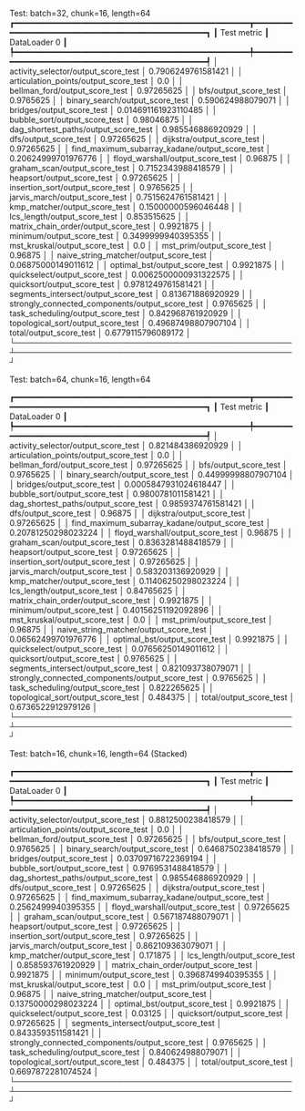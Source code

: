 
Test: batch=32, chunk=16, length=64
┏━━━━━━━━━━━━━━━━━━━━━━━━━━━━━━━━━━━━━━━━━━━━━━━━━┳━━━━━━━━━━━━━━━━━━━━━━━━━━━━━━━━━━━━━━━━━━━━━━━━━┓
┃                   Test metric                   ┃                  DataLoader 0                   ┃
┡━━━━━━━━━━━━━━━━━━━━━━━━━━━━━━━━━━━━━━━━━━━━━━━━━╇━━━━━━━━━━━━━━━━━━━━━━━━━━━━━━━━━━━━━━━━━━━━━━━━━┩
│       activity_selector/output_score_test       │               0.7906249761581421                │
│      articulation_points/output_score_test      │                       0.0                       │
│         bellman_ford/output_score_test          │                   0.97265625                    │
│              bfs/output_score_test              │                    0.9765625                    │
│         binary_search/output_score_test         │                0.590624988079071                │
│            bridges/output_score_test            │              0.014691161923110485               │
│          bubble_sort/output_score_test          │                   0.98046875                    │
│      dag_shortest_paths/output_score_test       │                0.985546886920929                │
│              dfs/output_score_test              │                   0.97265625                    │
│           dijkstra/output_score_test            │                   0.97265625                    │
│ find_maximum_subarray_kadane/output_score_test  │               0.20624999701976776               │
│        floyd_warshall/output_score_test         │                     0.96875                     │
│          graham_scan/output_score_test          │               0.7152343988418579                │
│           heapsort/output_score_test            │                   0.97265625                    │
│        insertion_sort/output_score_test         │                    0.9765625                    │
│         jarvis_march/output_score_test          │               0.7515624761581421                │
│          kmp_matcher/output_score_test          │               0.15000000596046448               │
│          lcs_length/output_score_test           │                   0.853515625                   │
│      matrix_chain_order/output_score_test       │                    0.9921875                    │
│            minimum/output_score_test            │               0.3499999940395355                │
│          mst_kruskal/output_score_test          │                       0.0                       │
│           mst_prim/output_score_test            │                     0.96875                     │
│     naive_string_matcher/output_score_test      │               0.06875000149011612               │
│          optimal_bst/output_score_test          │                    0.9921875                    │
│          quickselect/output_score_test          │              0.0062500000931322575              │
│           quicksort/output_score_test           │               0.9781249761581421                │
│      segments_intersect/output_score_test       │                0.813671886920929                │
│ strongly_connected_components/output_score_test │                    0.9765625                    │
│        task_scheduling/output_score_test        │                0.842968761920929                │
│       topological_sort/output_score_test        │               0.49687498807907104               │
│             total/output_score_test             │               0.6779115796089172                │
└─────────────────────────────────────────────────┴─────────────────────────────────────────────────┘


Test: batch=64, chunk=16, length=64

┏━━━━━━━━━━━━━━━━━━━━━━━━━━━━━━━━━━━━━━━━━━━━━━━━━┳━━━━━━━━━━━━━━━━━━━━━━━━━━━━━━━━━━━━━━━━━━━━━━━━━┓
┃                   Test metric                   ┃                  DataLoader 0                   ┃
┡━━━━━━━━━━━━━━━━━━━━━━━━━━━━━━━━━━━━━━━━━━━━━━━━━╇━━━━━━━━━━━━━━━━━━━━━━━━━━━━━━━━━━━━━━━━━━━━━━━━━┩
│       activity_selector/output_score_test       │                0.821484386920929                │
│      articulation_points/output_score_test      │                       0.0                       │
│         bellman_ford/output_score_test          │                   0.97265625                    │
│              bfs/output_score_test              │                    0.9765625                    │
│         binary_search/output_score_test         │               0.44999998807907104               │
│            bridges/output_score_test            │              0.0005847931024618447              │
│          bubble_sort/output_score_test          │               0.9800781011581421                │
│      dag_shortest_paths/output_score_test       │               0.9859374761581421                │
│              dfs/output_score_test              │                     0.96875                     │
│           dijkstra/output_score_test            │                   0.97265625                    │
│ find_maximum_subarray_kadane/output_score_test  │               0.20781250298023224               │
│        floyd_warshall/output_score_test         │                     0.96875                     │
│          graham_scan/output_score_test          │               0.8363281488418579                │
│           heapsort/output_score_test            │                   0.97265625                    │
│        insertion_sort/output_score_test         │                   0.97265625                    │
│         jarvis_march/output_score_test          │                0.583203136920929                │
│          kmp_matcher/output_score_test          │               0.11406250298023224               │
│          lcs_length/output_score_test           │                   0.84765625                    │
│      matrix_chain_order/output_score_test       │                    0.9921875                    │
│            minimum/output_score_test            │               0.40156251192092896               │
│          mst_kruskal/output_score_test          │                       0.0                       │
│           mst_prim/output_score_test            │                     0.96875                     │
│     naive_string_matcher/output_score_test      │               0.06562499701976776               │
│          optimal_bst/output_score_test          │                    0.9921875                    │
│          quickselect/output_score_test          │               0.07656250149011612               │
│           quicksort/output_score_test           │                    0.9765625                    │
│      segments_intersect/output_score_test       │                0.821093738079071                │
│ strongly_connected_components/output_score_test │                    0.9765625                    │
│        task_scheduling/output_score_test        │                   0.822265625                   │
│       topological_sort/output_score_test        │                    0.484375                     │
│             total/output_score_test             │               0.6736522912979126                │
└─────────────────────────────────────────────────┴─────────────────────────────────────────────────┘

Test: batch=16, chunk=16, length=64 (Stacked)

┏━━━━━━━━━━━━━━━━━━━━━━━━━━━━━━━━━━━━━━━━━━━━━━━━━┳━━━━━━━━━━━━━━━━━━━━━━━━━━━━━━━━━━━━━━━━━━━━━━━━━┓
┃                   Test metric                   ┃                  DataLoader 0                   ┃
┡━━━━━━━━━━━━━━━━━━━━━━━━━━━━━━━━━━━━━━━━━━━━━━━━━╇━━━━━━━━━━━━━━━━━━━━━━━━━━━━━━━━━━━━━━━━━━━━━━━━━┩
│       activity_selector/output_score_test       │               0.8812500238418579                │
│      articulation_points/output_score_test      │                       0.0                       │
│         bellman_ford/output_score_test          │                   0.97265625                    │
│              bfs/output_score_test              │                    0.9765625                    │
│         binary_search/output_score_test         │               0.6468750238418579                │
│            bridges/output_score_test            │               0.03709716722369194               │
│          bubble_sort/output_score_test          │               0.9769531488418579                │
│      dag_shortest_paths/output_score_test       │                0.985546886920929                │
│              dfs/output_score_test              │                   0.97265625                    │
│           dijkstra/output_score_test            │                   0.97265625                    │
│ find_maximum_subarray_kadane/output_score_test  │               0.2562499940395355                │
│        floyd_warshall/output_score_test         │                   0.97265625                    │
│          graham_scan/output_score_test          │                0.567187488079071                │
│           heapsort/output_score_test            │                   0.97265625                    │
│        insertion_sort/output_score_test         │                   0.97265625                    │
│         jarvis_march/output_score_test          │                0.862109363079071                │
│          kmp_matcher/output_score_test          │                    0.171875                     │
│          lcs_length/output_score_test           │                0.858593761920929                │
│      matrix_chain_order/output_score_test       │                    0.9921875                    │
│            minimum/output_score_test            │               0.3968749940395355                │
│          mst_kruskal/output_score_test          │                       0.0                       │
│           mst_prim/output_score_test            │                     0.96875                     │
│     naive_string_matcher/output_score_test      │               0.13750000298023224               │
│          optimal_bst/output_score_test          │                    0.9921875                    │
│          quickselect/output_score_test          │                     0.03125                     │
│           quicksort/output_score_test           │                   0.97265625                    │
│      segments_intersect/output_score_test       │               0.8433593511581421                │
│ strongly_connected_components/output_score_test │                    0.9765625                    │
│        task_scheduling/output_score_test        │                0.840624988079071                │
│       topological_sort/output_score_test        │                    0.484375                     │
│             total/output_score_test             │               0.6697872281074524                │
└─────────────────────────────────────────────────┴─────────────────────────────────────────────────┘
